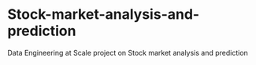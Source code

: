 # Stock-market-analysis-and-prediction
Data Engineering at Scale project on Stock market analysis and prediction
